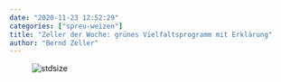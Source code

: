 ```yaml
---
date: "2020-11-23 12:52:29"
categories: ["spreu-weizen"]
title: "Zeller der Woche: grünes Vielfaltsprogramm mit Erklärung"
author: "Bernd Zeller"
---
```



<figure>
<img src="https://www.publicomag.com/wp-content/uploads/2020/11/grünes-Vielfaltsprogramm-mit-Erklärung-1320x1011.jpg" alt=stdsize>
</figure>

